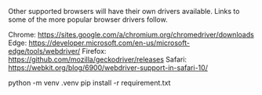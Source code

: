 Other supported browsers will have their own drivers available. Links to some of the more popular browser drivers follow.

Chrome:	https://sites.google.com/a/chromium.org/chromedriver/downloads
Edge:	https://developer.microsoft.com/en-us/microsoft-edge/tools/webdriver/
Firefox:	https://github.com/mozilla/geckodriver/releases
Safari:	https://webkit.org/blog/6900/webdriver-support-in-safari-10/

python -m venv .venv
pip install -r requirement.txt